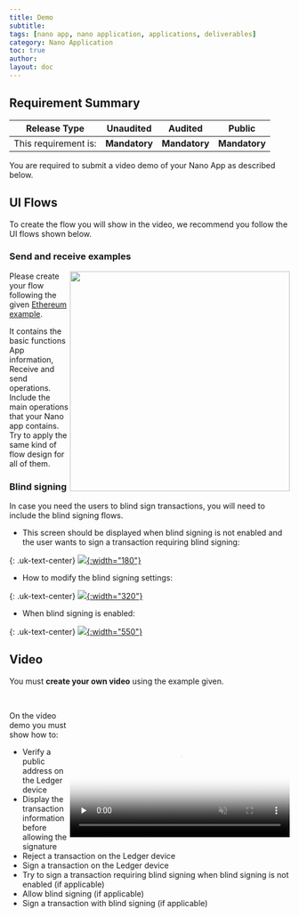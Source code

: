 ```yaml
---
title: Demo
subtitle:
tags: [nano app, nano application, applications, deliverables]
category: Nano Application
toc: true
author:
layout: doc
---
```


## Requirement Summary

|    Release Type       |          Unaudited     |          Audited       |          Public        |
|-----------------------|------------------------|------------------------|------------------------|
|  This requirement is: |    <b>Mandatory</b>    |   <b>Mandatory</b>     |   <b>Mandatory</b>     |

You are required to submit a video demo of your Nano App as described below.



## UI Flows

To create the flow you will show in the video, we recommend you follow the UI flows shown below.

### Send and receive examples

<!-- ------------- Image ------------- -->
<a href="../images/eth-flow.png">
	<img width="395" src="../images/eth-flow.png" style="float:right">
</a>
<!-- --------------------------------- -->

Please create your flow following the given [Ethereum example](../docs/eth-flow.pdf).  

It contains the basic functions App information, Receive and send operations. Include the main operations that your Nano app contains. Try to apply the same kind of flow design for all of them.  


### Blind signing

In case you need the users to blind sign transactions, you will need to include the blind signing flows.

- This screen should be displayed when blind signing is not enabled and the user wants to sign a transaction requiring blind signing:

{: .uk-text-center}
[![](../images/blind-signing-not-enabled.png){:width="180"}](../images/blind-signing-not-enabled.png)

- How to modify the blind signing settings:

{: .uk-text-center}
[![](../images/blind-signing-settings.png){:width="320"}](../images/blind-signing-settings.png)


- When blind signing is enabled:

{: .uk-text-center}
[![](../images/blind-signing-enabled.png){:width="550"}](../images/blind-signing-enabled.png)



## Video

You must **create your own video** using the example given.  

<video controls width="395" style="float:right; padding-top:60px;" muted preload='none' poster='../images/ledger-submission.png'><source src="../../videos/ledger-submission.mp4" type='video/mp4'></video><br>

On the video demo you must show how to: 
- Verify a public address on the Ledger device
- Display the transaction information before allowing the signature
- Reject a transaction on the Ledger device
- Sign a transaction on the Ledger device
- Try to sign a transaction requiring blind signing when blind signing is not enabled (if applicable)
- Allow blind signing (if applicable)
- Sign a transaction with blind signing (if applicable)

